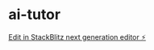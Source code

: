 # ai-tutor

[Edit in StackBlitz next generation editor ⚡️](https://stackblitz.com/~/github.com/amrullahfarook/ai-tutor)